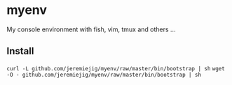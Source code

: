 # myenv
My console environment with fish, vim, tmux and others ...

## Install
`curl -L github.com/jeremiejig/myenv/raw/master/bin/bootstrap | sh`
`wget -O - github.com/jeremiejig/myenv/raw/master/bin/bootstrap | sh`
